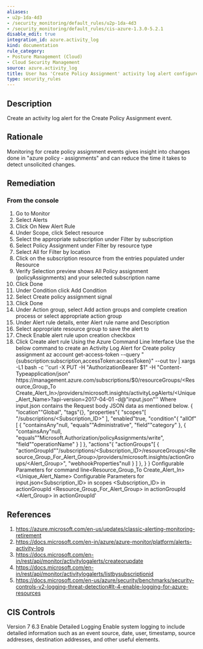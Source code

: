 ```yaml
---
aliases:
- u2p-1da-4d3
- /security_monitoring/default_rules/u2p-1da-4d3
- /security_monitoring/default_rules/cis-azure-1.3.0-5.2.1
disable_edit: true
integration_id: azure.activity_log
kind: documentation
rule_category:
- Posture Management (Cloud)
- Cloud Security Management
source: azure.activity_log
title: User has 'Create Policy Assignment' activity log alert configured
type: security_rules
---
```


## Description

Create an activity log alert for the Create Policy Assignment event.

## Rationale

Monitoring for create policy assignment events gives insight into changes done in "azure policy - assignments" and can reduce the time it takes to detect unsolicited changes.

## Remediation

### From the console

1. Go to Monitor 
2. Select Alerts 
3. Click On New Alert Rule 
4. Under Scope, click Select resource 
5. Select the appropriate subscription under Filter by subscription 
6. Select Policy Assignment under Filter by resource type 
7. Select All for Filter by location 
8. Click on the subscription resource from the entries populated under Resource 
9. Verify Selection preview shows All Policy assignment (policyAssignments) and your selected subscription name 
10. Click Done 
11. Under Condition click Add Condition 
12. Select Create policy assignment signal 
13. Click Done 
14. Under Action group, select Add action groups and complete creation process or select appropriate action group 
15. Under Alert rule details, enter Alert rule name and Description 
16. Select appropriate resource group to save the alert to 
17. Check Enable alert rule upon creation checkbox 
18. Click Create alert rule Using the Azure Command Line Interface Use the below command to create an Activity Log Alert for Create policy assignment az account get-access-token --query "{subscription:subscription,accessToken:accessToken}" --out tsv | xargs -L1 bash -c ''curl -X PUT -H "AuthorizationBearer $1" -H "Content-Typeapplication/json" https://management.azure.com/subscriptions/$0/resourceGroups/<Resource_Group_To Create_Alert_In>/providers/microsoft.insights/activityLogAlerts/<Unique_Alert_Name>?api-version=2017-04-01 -d@"input.json"'' Where input.json contains the Request body JSON data as mentioned below. { "location""Global", "tags"{}, "properties"{ "scopes"[ "/subscriptions/<Subscription_ID>" ], "enabled"true, "condition"{ "allOf"[ { "containsAny"null, "equals""Administrative", "field""category" }, { "containsAny"null, "equals""Microsoft.Authorization/policyAssignments/write", "field""operationName" } ] }, "actions"{ "actionGroups"[ { "actionGroupId""/subscriptions/<Subscription_ID>/resourceGroups/<Resource_Group_For_Alert_Group>/providers/microsoft.insights/actionGroups/<Alert_Group>", "webhookProperties"null } ] }, } } Configurable Parameters for command line<Resource_Group_To Create_Alert_In> <Unique_Alert_Name> Configurable Parameters for input.json<Subscription_ID> in scopes <Subscription_ID> in actionGroupId <Resource_Group_For_Alert_Group> in actionGroupId <Alert_Group> in actionGroupId'


## References

1. https://azure.microsoft.com/en-us/updates/classic-alerting-monitoring-retirement 
2. https://docs.microsoft.com/en-in/azure/azure-monitor/platform/alerts-activity-log 
3. https://docs.microsoft.com/en-in/rest/api/monitor/activitylogalerts/createorupdate 
4. https://docs.microsoft.com/en-in/rest/api/monitor/activitylogalerts/listbysubscriptionid 
5. https://docs.microsoft.com/en-us/azure/security/benchmarks/security-controls-v2-logging-threat-detection#lt-4-enable-logging-for-azure-resources

## CIS Controls

Version 7
6.3 Enable Detailed Logging Enable system logging to include detailed information such as an event source, date, user, timestamp, source addresses, destination addresses, and other useful elements.
